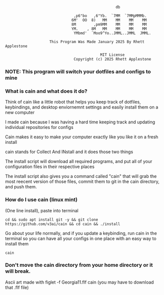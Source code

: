                    
                                                      db                               
                                                                                       
                                   ,p6"bo   ,6"Yb.  `7MM  `7MMpMMMb.                   
                                  6M'  OO  8)   MM    MM    MM    MM                   
                                  8M        ,pm9MM    MM    MM    MM                   
                                  YM.    , 8M   MM    MM    MM    MM                   
                                   YMbmd'  `Moo9^Yo..JMML..JMML  JMML.                 
                                                                                       
                        This Program Was Made January 2025 By Rhett Applestone         
                                                                                       
                                               MIT License                             
                                   Copyright (c) 2025 Rhett Applestone                 

### NOTE: This program will switch your dotfiles and configs to mine

### What is cain and what does it do?

Think of cain like a little robot that helps you keep track of dotfiles, keybindings, and desktop enviornemnt settings and easily install them on a new computer

I made cain because I was having a hard time keeping track and updating individual repositories for configs

Cain makes it easy to make your computer exactly like you like it on a fresh install

cain stands for Collect And INstall and it does those two things

The install script will download all required programs, and put all of your configuration files in their respective places

The install script also gives you a command called "cain" that will grab the most reecent version of those files, commit them to git in the cain directory, and push them.



### How do I use cain (linux mint)

(One line install), paste into terminal
```
cd && sudo apt install git -y && git clone https://github.com/v3ai/cain && cd cain && ./install
```


Go about your life normally, and if you update a keybinding, run cain in the terminal so you can have all your configs in one place with an easy way to install them
```
cain
```

### Don't move the cain directory from your home directory or it will break.
Ascii art made with figlet -f Georgia11.flf cain (you may have to download that .flf file)





